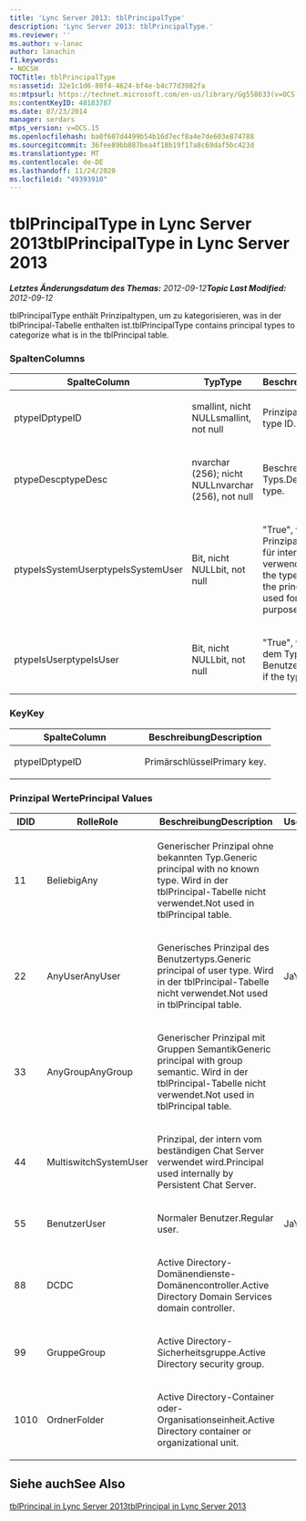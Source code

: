 ```yaml
---
title: 'Lync Server 2013: tblPrincipalType'
description: 'Lync Server 2013: tblPrincipalType.'
ms.reviewer: ''
ms.author: v-lanac
author: lanachin
f1.keywords:
- NOCSH
TOCTitle: tblPrincipalType
ms:assetid: 32e1c1d6-80f4-4624-bf4e-b4c77d3982fa
ms:mtpsurl: https://technet.microsoft.com/en-us/library/Gg558633(v=OCS.15)
ms:contentKeyID: 48183787
ms.date: 07/23/2014
manager: serdars
mtps_version: v=OCS.15
ms.openlocfilehash: ba0f607d4499b54b16d7ecf8a4e7de603e874788
ms.sourcegitcommit: 36fee89bb887bea4f18b19f17a8c69daf5bc423d
ms.translationtype: MT
ms.contentlocale: de-DE
ms.lasthandoff: 11/24/2020
ms.locfileid: "49393910"
---
```

# <a name="tblprincipaltype-in-lync-server-2013"></a><span data-ttu-id="c3827-103">tblPrincipalType in Lync Server 2013</span><span class="sxs-lookup"><span data-stu-id="c3827-103">tblPrincipalType in Lync Server 2013</span></span>

<div data-xmlns="http://www.w3.org/1999/xhtml">

<div class="topic" data-xmlns="http://www.w3.org/1999/xhtml" data-msxsl="urn:schemas-microsoft-com:xslt" data-cs="https://msdn.microsoft.com/">

<div data-asp="https://msdn2.microsoft.com/asp">



</div>

<div id="mainSection">

<div id="mainBody"><span data-ttu-id="c3827-104">

<span> </span></span><span class="sxs-lookup"><span data-stu-id="c3827-104">

<span> </span></span></span>

<span data-ttu-id="c3827-105">_**Letztes Änderungsdatum des Themas:** 2012-09-12_</span><span class="sxs-lookup"><span data-stu-id="c3827-105">_**Topic Last Modified:** 2012-09-12_</span></span>

<span data-ttu-id="c3827-106">tblPrincipalType enthält Prinzipaltypen, um zu kategorisieren, was in der tblPrincipal-Tabelle enthalten ist.</span><span class="sxs-lookup"><span data-stu-id="c3827-106">tblPrincipalType contains principal types to categorize what is in the tblPrincipal table.</span></span>

### <a name="columns"></a><span data-ttu-id="c3827-107">Spalten</span><span class="sxs-lookup"><span data-stu-id="c3827-107">Columns</span></span>

<table>
<colgroup>
<col style="width: 33%" />
<col style="width: 33%" />
<col style="width: 33%" />
</colgroup>
<thead>
<tr class="header">
<th><span data-ttu-id="c3827-108">Spalte</span><span class="sxs-lookup"><span data-stu-id="c3827-108">Column</span></span></th>
<th><span data-ttu-id="c3827-109">Typ</span><span class="sxs-lookup"><span data-stu-id="c3827-109">Type</span></span></th>
<th><span data-ttu-id="c3827-110">Beschreibung</span><span class="sxs-lookup"><span data-stu-id="c3827-110">Description</span></span></th>
</tr>
</thead>
<tbody>
<tr class="odd">
<td><p><span data-ttu-id="c3827-111">ptypeID</span><span class="sxs-lookup"><span data-stu-id="c3827-111">ptypeID</span></span></p></td>
<td><p><span data-ttu-id="c3827-112">smallint, nicht NULL</span><span class="sxs-lookup"><span data-stu-id="c3827-112">smallint, not null</span></span></p></td>
<td><p><span data-ttu-id="c3827-113">Prinzipaltyp-ID.</span><span class="sxs-lookup"><span data-stu-id="c3827-113">Principal type ID.</span></span></p></td>
</tr>
<tr class="even">
<td><p><span data-ttu-id="c3827-114">ptypeDesc</span><span class="sxs-lookup"><span data-stu-id="c3827-114">ptypeDesc</span></span></p></td>
<td><p><span data-ttu-id="c3827-115">nvarchar (256); nicht NULL</span><span class="sxs-lookup"><span data-stu-id="c3827-115">nvarchar (256), not null</span></span></p></td>
<td><p><span data-ttu-id="c3827-116">Beschreibung des Typs.</span><span class="sxs-lookup"><span data-stu-id="c3827-116">Description of the type.</span></span></p></td>
</tr>
<tr class="odd">
<td><p><span data-ttu-id="c3827-117">ptypeIsSystemUser</span><span class="sxs-lookup"><span data-stu-id="c3827-117">ptypeIsSystemUser</span></span></p></td>
<td><p><span data-ttu-id="c3827-118">Bit, nicht NULL</span><span class="sxs-lookup"><span data-stu-id="c3827-118">bit, not null</span></span></p></td>
<td><p><span data-ttu-id="c3827-119">"True", wenn der Typ den Prinzipalen entspricht, die für interne Zwecke verwendet werden.</span><span class="sxs-lookup"><span data-stu-id="c3827-119">True if the type corresponds to the principals that are used for internal purposes.</span></span></p></td>
</tr>
<tr class="even">
<td><p><span data-ttu-id="c3827-120">ptypeIsUser</span><span class="sxs-lookup"><span data-stu-id="c3827-120">ptypeIsUser</span></span></p></td>
<td><p><span data-ttu-id="c3827-121">Bit, nicht NULL</span><span class="sxs-lookup"><span data-stu-id="c3827-121">bit, not null</span></span></p></td>
<td><p><span data-ttu-id="c3827-122">"True", wenn es sich bei dem Typ um einen Benutzertyp handelt.</span><span class="sxs-lookup"><span data-stu-id="c3827-122">True if the type is a user type.</span></span></p></td>
</tr>
</tbody>
</table>


### <a name="key"></a><span data-ttu-id="c3827-123">Key</span><span class="sxs-lookup"><span data-stu-id="c3827-123">Key</span></span>

<table>
<colgroup>
<col style="width: 50%" />
<col style="width: 50%" />
</colgroup>
<thead>
<tr class="header">
<th><span data-ttu-id="c3827-124">Spalte</span><span class="sxs-lookup"><span data-stu-id="c3827-124">Column</span></span></th>
<th><span data-ttu-id="c3827-125">Beschreibung</span><span class="sxs-lookup"><span data-stu-id="c3827-125">Description</span></span></th>
</tr>
</thead>
<tbody>
<tr class="odd">
<td><p><span data-ttu-id="c3827-126">ptypeID</span><span class="sxs-lookup"><span data-stu-id="c3827-126">ptypeID</span></span></p></td>
<td><p><span data-ttu-id="c3827-127">Primärschlüssel</span><span class="sxs-lookup"><span data-stu-id="c3827-127">Primary key.</span></span></p></td>
</tr>
</tbody>
</table>


### <a name="principal-values"></a><span data-ttu-id="c3827-128">Prinzipal Werte</span><span class="sxs-lookup"><span data-stu-id="c3827-128">Principal Values</span></span>

<table>
<colgroup>
<col style="width: 25%" />
<col style="width: 25%" />
<col style="width: 25%" />
<col style="width: 25%" />
</colgroup>
<thead>
<tr class="header">
<th><span data-ttu-id="c3827-129">ID</span><span class="sxs-lookup"><span data-stu-id="c3827-129">ID</span></span></th>
<th><span data-ttu-id="c3827-130">Rolle</span><span class="sxs-lookup"><span data-stu-id="c3827-130">Role</span></span></th>
<th><span data-ttu-id="c3827-131">Beschreibung</span><span class="sxs-lookup"><span data-stu-id="c3827-131">Description</span></span></th>
<th><span data-ttu-id="c3827-132">User</span><span class="sxs-lookup"><span data-stu-id="c3827-132">User</span></span></th>
</tr>
</thead>
<tbody>
<tr class="odd">
<td><p><span data-ttu-id="c3827-133">1</span><span class="sxs-lookup"><span data-stu-id="c3827-133">1</span></span></p></td>
<td><p><span data-ttu-id="c3827-134">Beliebig</span><span class="sxs-lookup"><span data-stu-id="c3827-134">Any</span></span></p></td>
<td><p><span data-ttu-id="c3827-135">Generischer Prinzipal ohne bekannten Typ.</span><span class="sxs-lookup"><span data-stu-id="c3827-135">Generic principal with no known type.</span></span> <span data-ttu-id="c3827-136">Wird in der tblPrincipal-Tabelle nicht verwendet.</span><span class="sxs-lookup"><span data-stu-id="c3827-136">Not used in tblPrincipal table.</span></span></p></td>
<td></td>
</tr>
<tr class="even">
<td><p><span data-ttu-id="c3827-137">2</span><span class="sxs-lookup"><span data-stu-id="c3827-137">2</span></span></p></td>
<td><p><span data-ttu-id="c3827-138">AnyUser</span><span class="sxs-lookup"><span data-stu-id="c3827-138">AnyUser</span></span></p></td>
<td><p><span data-ttu-id="c3827-139">Generisches Prinzipal des Benutzertyps.</span><span class="sxs-lookup"><span data-stu-id="c3827-139">Generic principal of user type.</span></span> <span data-ttu-id="c3827-140">Wird in der tblPrincipal-Tabelle nicht verwendet.</span><span class="sxs-lookup"><span data-stu-id="c3827-140">Not used in tblPrincipal table.</span></span></p></td>
<td><p><span data-ttu-id="c3827-141">Ja</span><span class="sxs-lookup"><span data-stu-id="c3827-141">Yes</span></span></p></td>
</tr>
<tr class="odd">
<td><p><span data-ttu-id="c3827-142">3</span><span class="sxs-lookup"><span data-stu-id="c3827-142">3</span></span></p></td>
<td><p><span data-ttu-id="c3827-143">AnyGroup</span><span class="sxs-lookup"><span data-stu-id="c3827-143">AnyGroup</span></span></p></td>
<td><p><span data-ttu-id="c3827-144">Generischer Prinzipal mit Gruppen Semantik</span><span class="sxs-lookup"><span data-stu-id="c3827-144">Generic principal with group semantic.</span></span> <span data-ttu-id="c3827-145">Wird in der tblPrincipal-Tabelle nicht verwendet.</span><span class="sxs-lookup"><span data-stu-id="c3827-145">Not used in tblPrincipal table.</span></span></p></td>
<td></td>
</tr>
<tr class="even">
<td><p><span data-ttu-id="c3827-146">4</span><span class="sxs-lookup"><span data-stu-id="c3827-146">4</span></span></p></td>
<td><p><span data-ttu-id="c3827-147">Multiswitch</span><span class="sxs-lookup"><span data-stu-id="c3827-147">SystemUser</span></span></p></td>
<td><p><span data-ttu-id="c3827-148">Prinzipal, der intern vom beständigen Chat Server verwendet wird.</span><span class="sxs-lookup"><span data-stu-id="c3827-148">Principal used internally by Persistent Chat Server.</span></span></p></td>
<td></td>
</tr>
<tr class="odd">
<td><p><span data-ttu-id="c3827-149">5</span><span class="sxs-lookup"><span data-stu-id="c3827-149">5</span></span></p></td>
<td><p><span data-ttu-id="c3827-150">Benutzer</span><span class="sxs-lookup"><span data-stu-id="c3827-150">User</span></span></p></td>
<td><p><span data-ttu-id="c3827-151">Normaler Benutzer.</span><span class="sxs-lookup"><span data-stu-id="c3827-151">Regular user.</span></span></p></td>
<td><p><span data-ttu-id="c3827-152">Ja</span><span class="sxs-lookup"><span data-stu-id="c3827-152">Yes</span></span></p></td>
</tr>
<tr class="even">
<td><p><span data-ttu-id="c3827-153">8</span><span class="sxs-lookup"><span data-stu-id="c3827-153">8</span></span></p></td>
<td><p><span data-ttu-id="c3827-154">DC</span><span class="sxs-lookup"><span data-stu-id="c3827-154">DC</span></span></p></td>
<td><p><span data-ttu-id="c3827-155">Active Directory-Domänendienste-Domänencontroller.</span><span class="sxs-lookup"><span data-stu-id="c3827-155">Active Directory Domain Services domain controller.</span></span></p></td>
<td></td>
</tr>
<tr class="odd">
<td><p><span data-ttu-id="c3827-156">9</span><span class="sxs-lookup"><span data-stu-id="c3827-156">9</span></span></p></td>
<td><p><span data-ttu-id="c3827-157">Gruppe</span><span class="sxs-lookup"><span data-stu-id="c3827-157">Group</span></span></p></td>
<td><p><span data-ttu-id="c3827-158">Active Directory-Sicherheitsgruppe.</span><span class="sxs-lookup"><span data-stu-id="c3827-158">Active Directory security group.</span></span></p></td>
<td></td>
</tr>
<tr class="even">
<td><p><span data-ttu-id="c3827-159">10</span><span class="sxs-lookup"><span data-stu-id="c3827-159">10</span></span></p></td>
<td><p><span data-ttu-id="c3827-160">Ordner</span><span class="sxs-lookup"><span data-stu-id="c3827-160">Folder</span></span></p></td>
<td><p><span data-ttu-id="c3827-161">Active Directory-Container oder-Organisationseinheit.</span><span class="sxs-lookup"><span data-stu-id="c3827-161">Active Directory container or organizational unit.</span></span></p></td>
<td></td>
</tr>
</tbody>
</table>


<div>

## <a name="see-also"></a><span data-ttu-id="c3827-162">Siehe auch</span><span class="sxs-lookup"><span data-stu-id="c3827-162">See Also</span></span>


[<span data-ttu-id="c3827-163">tblPrincipal in Lync Server 2013</span><span class="sxs-lookup"><span data-stu-id="c3827-163">tblPrincipal in Lync Server 2013</span></span>](lync-server-2013-tblprincipal.md)  
  

<span data-ttu-id="c3827-164"></div>

</div>

<span> </span>

</div>

</div>

</span><span class="sxs-lookup"><span data-stu-id="c3827-164"></div>

</div>

<span> </span>

</div>

</div>

</span></span></div>

